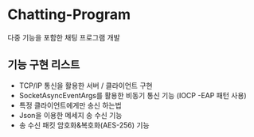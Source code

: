 # Chatting-Program
다중 기능을 포함한 채팅 프로그램 개발

## 기능 구현 리스트 
* TCP/IP 통신을 활용한 서버 / 클라이언트 구현 
* SocketAsyncEventArgs를 활용한 비동기 통신 기능 (IOCP -EAP 패턴 사용)
* 특정 클라이언트에게만 송신 하는법
* Json을 이용한 메세지 송 수신 기능
* 송 수신 패킷 암호화&복호화(AES-256) 기능
 
